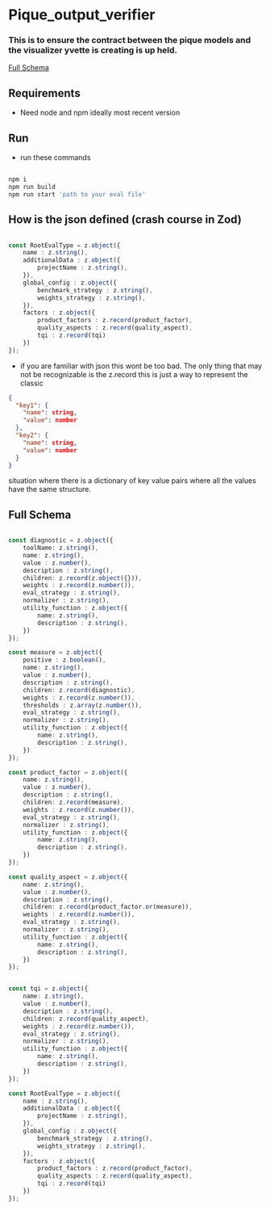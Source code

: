 # Pique_output_verifier

### This is to ensure the contract between the pique models and the visualizer yvette is creating is up held. 

[Full Schema](#full-schema)

## Requirements

- Need node and npm ideally most recent version

## Run

- run these commands

```bash

npm i
npm run build
npm run start 'path to your eval file'
```

## How is the json defined (crash course in Zod)

```typescript

const RootEvalType = z.object({
    name : z.string(),
    additionalData : z.object({
        projectName : z.string(),
    }),
    global_config : z.object({
        benchmark_strategy : z.string(),
        weights_strategy : z.string(),
    }),
    factors : z.object({
        product_factors : z.record(product_factor),
        quality_aspects : z.record(quality_aspect),
        tqi : z.record(tqi)
    })
});
```

- if you are familiar with json this wont be too bad. The only thing that may not be recognizable is the z.record this is just a way to represent the classic

```json 
{
  "key1": {
    "name": string,
    "value": number
  },
  "key2": {
    "name": string,
    "value": number
  }
}
```
 situation where there is a dictionary of key value pairs where all the values have the same structure. 
 
## Full Schema

```typescript

const diagnostic = z.object({
    toolName: z.string(),
    name: z.string(),
    value : z.number(),
    description : z.string(),
    children: z.record(z.object({})),
    weights : z.record(z.number()),
    eval_strategy : z.string(),
    normalizer : z.string(),
    utility_function : z.object({
        name: z.string(),
        description : z.string(),
    })
});

const measure = z.object({
    positive : z.boolean(),
    name: z.string(),
    value : z.number(),
    description : z.string(),
    children: z.record(diagnostic),
    weights : z.record(z.number()),
    thresholds : z.array(z.number()),
    eval_strategy : z.string(),
    normalizer : z.string(),
    utility_function : z.object({
        name: z.string(),
        description : z.string(),
    })
});

const product_factor = z.object({
    name: z.string(),
    value : z.number(),
    description : z.string(),
    children: z.record(measure),
    weights : z.record(z.number()),
    eval_strategy : z.string(),
    normalizer : z.string(),
    utility_function : z.object({
        name: z.string(),
        description : z.string(),
    })
});

const quality_aspect = z.object({
    name: z.string(),
    value : z.number(),
    description : z.string(),
    children: z.record(product_factor.or(measure)),
    weights : z.record(z.number()),
    eval_strategy : z.string(),
    normalizer : z.string(),
    utility_function : z.object({
        name: z.string(),
        description : z.string(),
    })
});


const tqi = z.object({
    name: z.string(),
    value : z.number(),
    description : z.string(),
    children: z.record(quality_aspect),
    weights : z.record(z.number()),
    eval_strategy : z.string(),
    normalizer : z.string(),
    utility_function : z.object({
        name: z.string(),
        description : z.string(),
    })
});

const RootEvalType = z.object({
    name : z.string(),
    additionalData : z.object({
        projectName : z.string(),
    }),
    global_config : z.object({
        benchmark_strategy : z.string(),
        weights_strategy : z.string(),
    }),
    factors : z.object({
        product_factors : z.record(product_factor),
        quality_aspects : z.record(quality_aspect),
        tqi : z.record(tqi)
    })
});
```